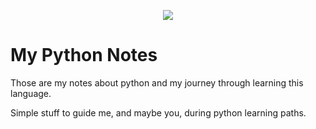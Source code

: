 
<p align="center">
  <img src="https://2.bp.blogspot.com/-otaRUa2wCY4/WnryYmF30II/AAAAAAAABhU/yWxL08wxIlAL3SkwCgo9_evzt0TloJLtgCLcBGAs/s400/python.jpg">

<p align="center"><h1>My Python Notes</h1>


Those are my notes about python and my journey through learning this language.

Simple stuff to guide me, and maybe you, during python learning paths.

